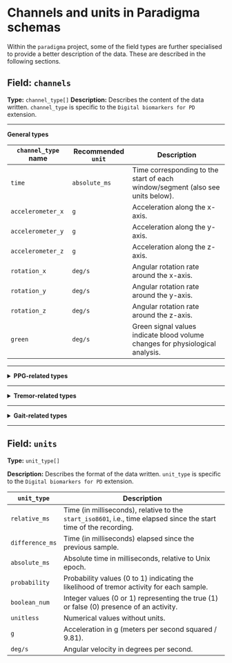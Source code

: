 # Channels and units in Paradigma schemas

Within the `paradigma` project, some of the field types are further specialised to provide a better description of the data. These are described in the following sections.

## Field: `channels`
**Type:** `channel_type[]`
**Description:** Describes the content of the data written. `channel_type` is specific to the `Digital biomarkers for PD` extension.

---

**General types**

| `channel_type` name       | Recommended `unit` | Description
|--------------------------|--------------------|------------------------------------------------------------------------------------|
| `time`                   | `absolute_ms`      | Time corresponding to the start of each window/segment (also see units below).      |
| `accelerometer_x`         | `g`            | Acceleration along the x-axis.                                                       |
| `accelerometer_y`         | `g`            | Acceleration along the y-axis.                                                       |
| `accelerometer_z`         | `g`            | Acceleration along the z-axis.                                                       |
| `rotation_x`             | `deg/s`            | Angular rotation rate around the x-axis.                                              |
| `rotation_y`             | `deg/s`            | Angular rotation rate around the y-axis.                                              |
| `rotation_z`             | `deg/s`            | Angular rotation rate around the z-axis.                                              |
| `green`                  | `deg/s`            | Green signal values indicate blood volume changes for physiological analysis.         |


---

<details markdown="1">

<summary><b>PPG-related types</b></summary>

|   `channel_type` name          | Recommended `unit`       | Description                                                                           |
|----------------------------|-----------------------|---------------------------------------------------------------------------------------|
| `ppg_quality_post_prob`     | `probability`         | `[TODO]` Posterior probability that the corresponding PPG signal is of high quality (0 to 1).   |

</details>

---

<details markdown="1">

<summary><b>Tremor-related types</b></summary>

| `channel_type` name       | Recommended `unit` | Description                                                                         |
|--------------------------|--------------------|-------------------------------------------------------------------------------------|
| `gyro_tremor_prob`       | `probability`      | Probability values (0 to 1) indicating the likelihood of tremor activity for each sample. |
| `gyro_tremor_hat`        | `boolean_num`      | Estimated values representing the presence or absence of tremor activity for each sample. |
| `gyro_arm_actv_prob`     | `probability`      | Probability values (0 to 1) indicating the likelihood of arm activity for each sample.    |
| `gyro_arm_actv_hat`      | `boolean_num`      | Estimated values representing the presence or absence of arm activity for each sample.    |
| `GyMeanDx`               | `unitless`         | Mean gyro derivative in the x axis. |
| `GyMeanDy`               | `unitless`         | Mean gyro derivative in the y axis. |
| `GyMeanDz`               | `unitless`         | Mean gyro derivative in the z axis. |
| `GyLTreDomPowerX`        | `unitless`         | Gyro Low tremor (range [3.5-8 Hz]) dominant power in the x axis. |
| `GyLTreDomPowerY`        | `unitless`         | Gyro Low tremor (range [3.5-8 Hz]) dominant power in the y axis. |
| `GyLTreDomPowerZ`        | `unitless`         | Gyro Low tremor (range [3.5-8 Hz]) dominant power in the z axis. |
| `GyGaitBandPower`        | `unitless`         | Gyro gait bandpower (range [0.4 – 2] Hz) – PSD: sum of the axes. |
| `GyGaitBandpowerRatio`   | `unitless`         | Gyro gait bandpower sum / total bandpower sum up to 15 Hz – PSD: sum of the axes. |
| `GyGaitFreqPeak`         | `unitless`         | Frequency peak of the in the gyro gait range – PSD: sum of the axes. |
| `GyGaitFixedDomPower`    | `unitless`         | `[TODO]` Gyro dominant power in a fixed range (specific frequency range not provided). |
| `GyGaitFixedDomPowerRatio` | `unitless`       | `[TODO]` Ratio of dominant power in the gyro gait range to total power. |
| `GyGaitDomPower`         | `unitless`         | `[TODO]` Dominant power in the gyro gait range. |
| `GyGaitDomPowerRatio`    | `unitless`         | `[TODO]` Ratio of dominant power in the gyro gait range to total power. |
| `GyGaitPeakFreqWidth`    | `unitless`         | `[TODO]` Width of the frequency peak in the gyro gait range. |
| `GyLTreBandPower`        | `unitless`         | `[TODO]` Low tremor bandpower (specific frequency range not provided). |
| `GyLTreBandpower`        | `unitless`         | `[TODO]` Low tremor bandpower (specific frequency range not provided). |
| `GyLTreFreqPeak`         | `unitless`         | `[TODO]` Frequency peak in the low tremor range. |
| `GyLTreFixedDomP`        | `unitless`         | `[TODO]` Low tremor dominant power in a fixed range (specific frequency range not provided). |
| `GyLTreFixedDomP`        | `unitless`         | `[TODO]` Low tremor dominant power in a fixed range (specific frequency range not provided). |
| `GyLTreDomPower`         | `unitless`         | `[TODO]` Low tremor dominant power (specific frequency range not provided). |
| `GyLTreDomPowerR`        | `unitless`         | `[TODO]` Ratio of low tremor dominant power to total power. |
| `GyLTrePeakFreqW`        | `unitless`         | `[TODO]` Width of the frequency peak in the low tremor range. |
| `GyHTreBandPower`        | `unitless`         | `[TODO]` High tremor bandpower (specific frequency range not provided). |
| `GyHTreBandpower`        | `unitless`         | `[TODO]` High tremor bandpower (specific frequency range not provided). |
| `GyHTreFreqPeak`         | `unitless`         | `[TODO]` Frequency peak in the high tremor range. |
| `GyHTreFixedDomP`        | `unitless`         | `[TODO]` High tremor dominant power in a fixed range (specific frequency range not provided). |
| `GyHTreFixedDomP`        | `unitless`         | `[TODO]` High tremor dominant power in a fixed range (specific frequency range not provided). |
| `GyHTreDomPower`         | `unitless`         | `[TODO]` High tremor dominant power (specific frequency range not provided). |
| `GyHTreDomPowerR`        | `unitless`         | `[TODO]` Ratio of high tremor dominant power to total power. |
| `GyHTrePeakFreqW`        | `unitless`         | `[TODO]` Width of the frequency peak in the high tremor range. |
| `GyMFCC1`                | `unitless`         | `[TODO]` Mel-frequency cepstral coefficient 1. |
| `GyMFCC2`                | `unitless`         | `[TODO]` Mel-frequency cepstral coefficient 2. |
| `GyMFCC3`                | `unitless`         | `[TODO]` Mel-frequency cepstral coefficient 3. |
| `GyMFCC4`                | `unitless`         | `[TODO]` Mel-frequency cepstral coefficient 4. |
| `GyMFCC5`                | `unitless`         | `[TODO]` Mel-frequency cepstral coefficient 5. |
| `GyMFCC6`                | `unitless`         | `[TODO]` Mel-frequency cepstral coefficient 6. |
| `GyMFCC7`                | `unitless`         | `[TODO]` Mel-frequency cepstral coefficient 7. |
| `GyMFCC8`                | `unitless`         | `[TODO]` Mel-frequency cepstral coefficient 8. |
| `GyMFCC9`                | `unitless`         | `[TODO]` Mel-frequency cepstral coefficient 9. |


</details>

---

<details markdown="1">

<summary><b>Gait-related types</b></summary>

| `channel_type` name       | Recommended `unit` | Description                                                                         |
|--------------------------|--------------------|-------------------------------------------------------------------------------------|
| `std_accel_norm`       | `g`            | Standard deviation of the norm of the accelerometer axes in the temporal domain.     |
| `x_accel_grav_mean`    | `g`            | Mean of the x-axis acceleration gravity component.     |
| `y_accel_grav_mean`    | `g`            | Mean of the y-axis acceleration gravity component.  |
| `z_accel_grav_mean`    | `g`            | Mean of the z-axis acceleration gravity component. |
| `x_accel_grav_std`     | `g`            | Standard deviation of the x-axis acceleration gravity component. |
| `y_accel_grav_std`     | `g`            | Standard deviation of the y-axis acceleration gravity component. |
| `z_accel_grav_std`     | `g`            | Standard deviation of the z-axis acceleration gravity component.. |
| `x_accel_power_below_gait`  | `g^2/Hz`            | Total power in the [0, 0.7] Hz range of the x-axis accelerometer. |
| `y_accel_power_below_gait`  | `g^2/Hz`            | Total power in the [0, 0.7] Hz range of the y-axis accelerometer. |
| `z_accel_power_below_gait`  | `g^2/Hz`            | Total power in the [0, 0.7] Hz range of the z-axis accelerometer. |
| `x_accel_power_gait`  | `g^2/Hz`            | Total power in the [0.7, 3.5] Hz range of the x-axis accelerometer. |
| `y_accel_power_gait`  | `g^2/Hz`            | Total power in the [0.7, 3.5] Hz range of the y-axis accelerometer. |
| `z_accel_power_gait`  | `g^2/Hz`            | Total power in the [0.7, 3.5] Hz range of the z-axis accelerometer. |
| `x_accel_power_tremor`  | `g^2/Hz`            | Total power in the [3.5, 8] Hz range of the x-axis accelerometer. |
| `y_accel_power_tremor`  | `g^2/Hz`            | Total power in the [3.5, 8] Hz range of the y-axis accelerometer. |
| `z_accel_power_tremor`  | `g^2/Hz`            | Total power in the [3.5, 8] Hz range of the z-axis accelerometer. |
| `x_accel_power_above_tremor`  | `g^2/Hz`            | Total power in the [8, 50] Hz range of the x-axis accelerometer. |
| `y_accel_power_above_tremor`  | `g^2/Hz`            | Total power in the [8, 50] Hz range of the y-axis accelerometer. |
| `z_accel_power_above_tremor`  | `g^2/Hz`            | Total power in the [8, 50] Hz range of the z-axis accelerometer. |
| `x_accel_dominant_frequency`  | `Hz`            | Dominant frequency of the x-axis accelerometer. |
| `y_accel_dominant_frequency`  | `Hz`            | Dominant frequency of the x-axis accelerometer. |
| `z_accel_dominant_frequency`  | `Hz`            | Dominant frequency of the x-axis accelerometer. |
| `accel_norm_cc_{n}`  | `g`            | Cepstral coefficient n with n $\in$ [1,2,...,16] of the accelerometer. |
| `gd_pred_gait_proba`  | `probability`            | Predicted probability of gait being the predominant activity within the window span. |
| `gyro_norm_cc_{n}` | `?` | Cepstral coefficient n with n $\in$ [1,2,...,16] of the gyroscope. |
| `x_gyro_dominant_frequency`  | `Hz`            | Dominant frequency of the x-axis gyroscope |
| `y_gyro_dominant_frequency`  | `Hz`            | Dominant frequency of the x-axis gyroscope |
| `z_gyro_dominant_frequency`  | `Hz`            | Dominant frequency of the x-axis gyroscope |
| `angle_mean_amplitude` | `deg` | Mean of the sum of consecutive minima and maxima angles (angle amplitude is often referred to as range of motion) |
| `angle_std_amplitude` | `deg` | Std of the sum of consecutive minima and maxima angles |
| `angle_sum_amplitude` | `deg` | Sum of the sum of consecutive minima and maxima angles |
| `ange_perc_95_amplitude` | `deg` | 95th percentile of the sum of consecutive minima and maxima angles |
| `forward_peak_ang_vel_mean` | `deg/s` | Angular velocity mean in forward direction of the first principal component |
| `forward_peak_ang_vel_std` | `deg/s` | Angular velocity standard deviation in forward direction of the first principal component |
| `backward_peak_ang_vel_mean` | `deg/s` | Angular velocity mean in backward direction of the first principal component |
| `backward_peak_ang_vel_std` | `deg/s` | Angular velocity standard deviation in backward direction of the first principal component |
| `angle_perc_power` | `percentage` | Percentage of total power in the arm swing frequency band [0.3 - 3 Hz] |
</details>

---

## Field: `units`

**Type:** `unit_type[]`

**Description:** Describes the format of the data written. `unit_type` is specific to the `Digital biomarkers for PD` extension.

| `unit_type`     | Description                                                                                         |
|-----------------|-----------------------------------------------------------------------------------------------------|
| `relative_ms`   | Time (in milliseconds), relative to the `start_iso8601`, i.e., time elapsed since the start time of the recording.   |
| `difference_ms` | Time (in milliseconds) elapsed since the previous sample.                                                          |
| `absolute_ms`   | Absolute time in milliseconds, relative to Unix epoch.                                                                 |
| `probability`   | Probability values (0 to 1) indicating the likelihood of tremor activity for each sample.           |
| `boolean_num`   | Integer values (0 or 1) representing the true (1) or false (0) presence of an activity.             |
| `unitless`      | Numerical values without units.                                                                     |
| `g`         | Acceleration in g (meters per second squared / 9.81).                                                   |
| `deg/s`         | Angular velocity in degrees per second.                                                             |
